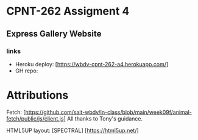 # CPNT-262 Assigment 4
## Express Gallery Website

### links
  - Heroku deploy: [https://wbdv-cpnt-262-a4.herokuapp.com/]
  - GH repo: 

# Attributions
  Fetch: [https://github.com/sait-wbdv/in-class/blob/main/week09f/animal-fetch/public/js/client.js]
  All thanks to Tony's guidance.

  HTML5UP layout: [SPECTRAL] [https://html5up.net/]
